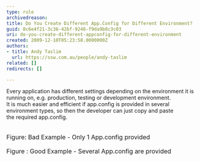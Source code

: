 ```yaml
---
type: rule
archivedreason: 
title: Do You Create Different App.Config for Different Environment?
guid: 8c6e4f21-3c36-42bf-9246-f9da9b8c3c03
uri: do-you-create-different-appconfig-for-different-environment
created: 2009-12-10T05:23:58.0000000Z
authors:
- title: Andy Taslim
  url: https://ssw.com.au/people/andy-taslim
related: []
redirects: []

---
```



Every application has different settings depending on the environment it is running on, e.g. production, testing or development environment.<br>
It is much easier and efficient if app.config is provided in several environment types, so then the developer can just copy and paste the&#160;required app.config.<br>
<br>
<img alt="" src="/Standards/SoftwareDevelopment/RulesToBetterDotNETProjects/PublishingImages/AppConfigBad.jpg" /><br>
<br>
<font class="ms-rteCustom-FigureBad" size="+0">Figure&#58; Bad Example - Only 1 App.config provided</font><br>
<img alt="" src="/Standards/SoftwareDevelopment/RulesToBetterDotNETProjects/PublishingImages/App.config.jpg" /><br>
<br>
<font class="ms-rteCustom-FigureGood" size="+0">Figure &#58; Good Example - Several App.config are provided</font> 

<br><excerpt class='endintro'></excerpt><br>



